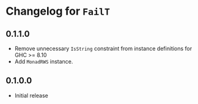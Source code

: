 # Changelog for `FailT`

## 0.1.1.0

* Remove unnecessary `IsString` constraint from instance definitions for GHC >= 8.10
* Add `MonadRWS` instance.

## 0.1.0.0

* Initial release
